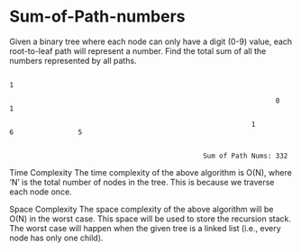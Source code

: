# Sum-of-Path-numbers
Given a binary tree where each node can only have a digit (0-9) value, each root-to-leaf path will represent a number. Find the total sum of all the numbers represented by all paths.

                                                                            1

                                                                      0            1

                                                                1           6                5


                                                    Sum of Path Nums: 332

Time Complexity
The time complexity of the above algorithm is O(N), where ‘N’ is the total number of nodes in the tree. This is because we traverse each node once.

Space Complexity
The space complexity of the above algorithm will be O(N) in the worst case. This space will be used to store the recursion stack. The worst case will happen when the given tree is a linked list (i.e., every node has only one child).
